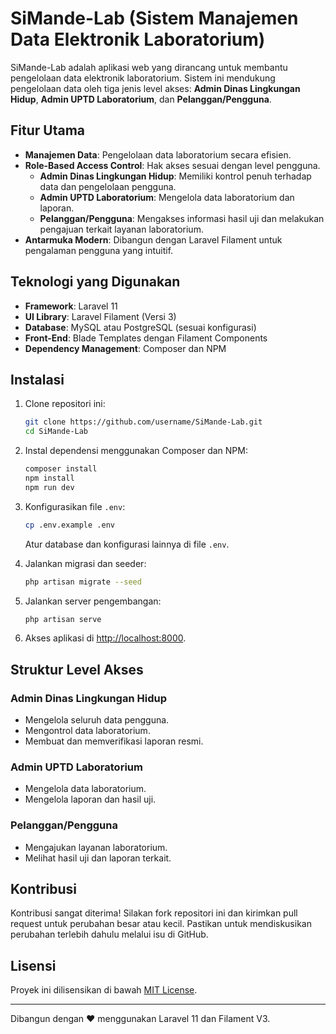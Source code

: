 # SiMande-Lab (Sistem Manajemen Data Elektronik Laboratorium)

SiMande-Lab adalah aplikasi web yang dirancang untuk membantu pengelolaan data elektronik laboratorium. Sistem ini mendukung pengelolaan data oleh tiga jenis level akses: **Admin Dinas Lingkungan Hidup**, **Admin UPTD Laboratorium**, dan **Pelanggan/Pengguna**.

## Fitur Utama

- **Manajemen Data**: Pengelolaan data laboratorium secara efisien.
- **Role-Based Access Control**: Hak akses sesuai dengan level pengguna.
  - **Admin Dinas Lingkungan Hidup**: Memiliki kontrol penuh terhadap data dan pengelolaan pengguna.
  - **Admin UPTD Laboratorium**: Mengelola data laboratorium dan laporan.
  - **Pelanggan/Pengguna**: Mengakses informasi hasil uji dan melakukan pengajuan terkait layanan laboratorium.
- **Antarmuka Modern**: Dibangun dengan Laravel Filament untuk pengalaman pengguna yang intuitif.

## Teknologi yang Digunakan

- **Framework**: Laravel 11
- **UI Library**: Laravel Filament (Versi 3)
- **Database**: MySQL atau PostgreSQL (sesuai konfigurasi)
- **Front-End**: Blade Templates dengan Filament Components
- **Dependency Management**: Composer dan NPM

## Instalasi

1. Clone repositori ini:

   ```bash
   git clone https://github.com/username/SiMande-Lab.git
   cd SiMande-Lab
   ```

2. Instal dependensi menggunakan Composer dan NPM:

   ```bash
   composer install
   npm install
   npm run dev
   ```

3. Konfigurasikan file `.env`:

   ```bash
   cp .env.example .env
   ```
   Atur database dan konfigurasi lainnya di file `.env`.

4. Jalankan migrasi dan seeder:

   ```bash
   php artisan migrate --seed
   ```

5. Jalankan server pengembangan:

   ```bash
   php artisan serve
   ```

6. Akses aplikasi di [http://localhost:8000](http://localhost:8000).

## Struktur Level Akses

### Admin Dinas Lingkungan Hidup
- Mengelola seluruh data pengguna.
- Mengontrol data laboratorium.
- Membuat dan memverifikasi laporan resmi.

### Admin UPTD Laboratorium
- Mengelola data laboratorium.
- Mengelola laporan dan hasil uji.

### Pelanggan/Pengguna
- Mengajukan layanan laboratorium.
- Melihat hasil uji dan laporan terkait.

## Kontribusi

Kontribusi sangat diterima! Silakan fork repositori ini dan kirimkan pull request untuk perubahan besar atau kecil. Pastikan untuk mendiskusikan perubahan terlebih dahulu melalui isu di GitHub.

## Lisensi

Proyek ini dilisensikan di bawah [MIT License](LICENSE).

---

Dibangun dengan ❤️ menggunakan Laravel 11 dan Filament V3.
